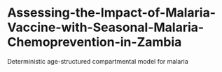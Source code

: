 # Assessing-the-Impact-of-Malaria-Vaccine-with-Seasonal-Malaria-Chemoprevention-in-Zambia
Deterministic age-structured compartmental model for malaria
